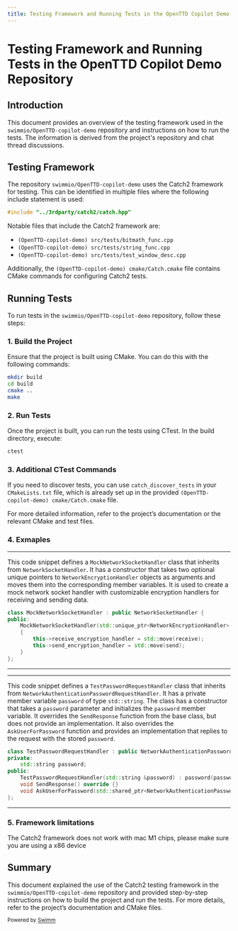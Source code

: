```yaml
---
title: Testing Framework and Running Tests in the OpenTTD Copilot Demo Repository
---
```


# Testing Framework and Running Tests in the OpenTTD Copilot Demo Repository

## Introduction

This document provides an overview of the testing framework used in the `swimmio/OpenTTD-copilot-demo` repository and instructions on how to run the tests. The information is derived from the project's repository and chat thread discussions.

## Testing Framework

The repository `swimmio/OpenTTD-copilot-demo` uses the Catch2 framework for testing. This can be identified in multiple files where the following include statement is used:

```cpp
#include "../3rdparty/catch2/catch.hpp"
```

Notable files that include the Catch2 framework are:

- <SwmPath repo-id="Z2l0aHViJTNBJTNBT3BlblRURC1jb3BpbG90LWRlbW8lM0ElM0Fzd2ltbWlv" repo-name="OpenTTD-copilot-demo" path="src/tests/bitmath_func.cpp">`(OpenTTD-copilot-demo) src/tests/bitmath_func.cpp`</SwmPath>
- <SwmPath repo-id="Z2l0aHViJTNBJTNBT3BlblRURC1jb3BpbG90LWRlbW8lM0ElM0Fzd2ltbWlv" repo-name="OpenTTD-copilot-demo" path="src/tests/string_func.cpp">`(OpenTTD-copilot-demo) src/tests/string_func.cpp`</SwmPath>
- <SwmPath repo-id="Z2l0aHViJTNBJTNBT3BlblRURC1jb3BpbG90LWRlbW8lM0ElM0Fzd2ltbWlv" repo-name="OpenTTD-copilot-demo" path="src/tests/test_window_desc.cpp">`(OpenTTD-copilot-demo) src/tests/test_window_desc.cpp`</SwmPath>

Additionally, the <SwmPath repo-id="Z2l0aHViJTNBJTNBT3BlblRURC1jb3BpbG90LWRlbW8lM0ElM0Fzd2ltbWlv" repo-name="OpenTTD-copilot-demo" path="cmake/Catch.cmake">`(OpenTTD-copilot-demo) cmake/Catch.cmake`</SwmPath> file contains CMake commands for configuring Catch2 tests.

## Running Tests

To run tests in the `swimmio/OpenTTD-copilot-demo` repository, follow these steps:

### 1\. Build the Project

Ensure that the project is built using CMake. You can do this with the following commands:

```sh
mkdir build
cd build
cmake ..
make
```

### 2\. Run Tests

Once the project is built, you can run the tests using CTest. In the build directory, execute:

```sh
ctest
```

### 3\. Additional CTest Commands

If you need to discover tests, you can use `catch_discover_tests` in your `CMakeLists.txt` file, which is already set up in the provided <SwmPath repo-id="Z2l0aHViJTNBJTNBT3BlblRURC1jb3BpbG90LWRlbW8lM0ElM0Fzd2ltbWlv" repo-name="OpenTTD-copilot-demo" path="cmake/Catch.cmake">`(OpenTTD-copilot-demo) cmake/Catch.cmake`</SwmPath> file.

For more detailed information, refer to the project’s documentation or the relevant CMake and test files.

### 4\. Exmaples

<SwmSnippet path="/src/tests/test_network_crypto.cpp" line="23" repo-id="Z2l0aHViJTNBJTNBT3BlblRURC1jb3BpbG90LWRlbW8lM0ElM0Fzd2ltbWlv">

---

This code snippet defines a <SwmToken path="/src/tests/test_network_crypto.cpp" pos="23:2:2" line-data="class MockNetworkSocketHandler : public NetworkSocketHandler {" repo-id="Z2l0aHViJTNBJTNBT3BlblRURC1jb3BpbG90LWRlbW8lM0ElM0Fzd2ltbWlv" repo-name="OpenTTD-copilot-demo">`MockNetworkSocketHandler`</SwmToken> class that inherits from <SwmToken path="/src/network/core/core.h" pos="43:2:2" line-data="class NetworkSocketHandler {" repo-id="Z2l0aHViJTNBJTNBT3BlblRURC1jb3BpbG90LWRlbW8lM0ElM0Fzd2ltbWlv" repo-name="OpenTTD-copilot-demo">`NetworkSocketHandler`</SwmToken>. It has a constructor that takes two optional unique pointers to `NetworkEncryptionHandler` objects as arguments and moves them into the corresponding member variables. It is used to create a mock network socket handler with customizable encryption handlers for receiving and sending data.

```c++
class MockNetworkSocketHandler : public NetworkSocketHandler {
public:
	MockNetworkSocketHandler(std::unique_ptr<NetworkEncryptionHandler> &&receive = {}, std::unique_ptr<NetworkEncryptionHandler> &&send = {})
	{
		this->receive_encryption_handler = std::move(receive);
		this->send_encryption_handler = std::move(send);
	}
};
```

---

</SwmSnippet>

<SwmSnippet path="/src/tests/test_network_crypto.cpp" line="54" repo-id="Z2l0aHViJTNBJTNBT3BlblRURC1jb3BpbG90LWRlbW8lM0ElM0Fzd2ltbWlv">

---

This code snippet defines a `TestPasswordRequestHandler` class that inherits from `NetworkAuthenticationPasswordRequestHandler`. It has a private member variable `password` of type `std::string`. The class has a constructor that takes a `password` parameter and initializes the `password` member variable. It overrides the `SendResponse` function from the base class, but does not provide an implementation. It also overrides the `AskUserForPassword` function and provides an implementation that replies to the request with the stored `password`.

```c++
class TestPasswordRequestHandler : public NetworkAuthenticationPasswordRequestHandler {
private:
	std::string password;
public:
	TestPasswordRequestHandler(std::string &password) : password(password) {}
	void SendResponse() override {}
	void AskUserForPassword(std::shared_ptr<NetworkAuthenticationPasswordRequest> request) override { request->Reply(this->password); }
};
```

---

</SwmSnippet>

### 5\. Framework limitations

The Catch2 framework does not work with mac M1 chips, please make sure you are using a x86 device

## Summary

This document explained the use of the Catch2 testing framework in the `swimmio/OpenTTD-copilot-demo` repository and provided step-by-step instructions on how to build the project and run the tests. For more details, refer to the project’s documentation and CMake files.

<SwmMeta version="3.0.0"><sup>Powered by [Swimm](https://app.swimm.io/)</sup></SwmMeta>
